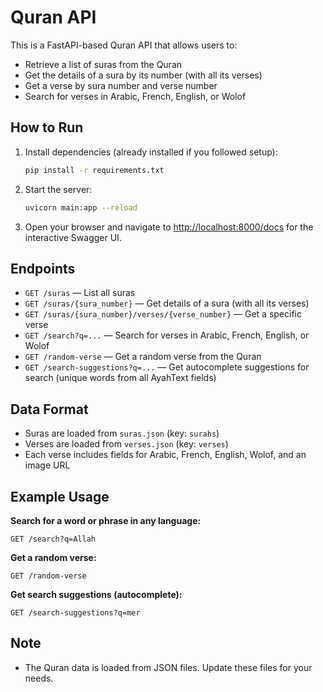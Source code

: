 # Quran API

This is a FastAPI-based Quran API that allows users to:

- Retrieve a list of suras from the Quran
- Get the details of a sura by its number (with all its verses)
- Get a verse by sura number and verse number
- Search for verses in Arabic, French, English, or Wolof

## How to Run

1. Install dependencies (already installed if you followed setup):
   ```bash
   pip install -r requirements.txt
   ```
2. Start the server:
   ```bash
   uvicorn main:app --reload
   ```
3. Open your browser and navigate to [http://localhost:8000/docs](http://localhost:8000/docs) for the interactive Swagger UI.

## Endpoints

- `GET /suras` — List all suras
- `GET /suras/{sura_number}` — Get details of a sura (with all its verses)
- `GET /suras/{sura_number}/verses/{verse_number}` — Get a specific verse
- `GET /search?q=...` — Search for verses in Arabic, French, English, or Wolof
- `GET /random-verse` — Get a random verse from the Quran
- `GET /search-suggestions?q=...` — Get autocomplete suggestions for search (unique words from all AyahText fields)

## Data Format

- Suras are loaded from `suras.json` (key: `surahs`)
- Verses are loaded from `verses.json` (key: `verses`)
- Each verse includes fields for Arabic, French, English, Wolof, and an image URL

## Example Usage

**Search for a word or phrase in any language:**

```
GET /search?q=Allah
```

**Get a random verse:**

```
GET /random-verse
```

**Get search suggestions (autocomplete):**

```
GET /search-suggestions?q=mer
```

## Note
- The Quran data is loaded from JSON files. Update these files for your needs.
